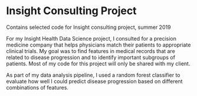 # Insight Consulting Project
Contains selected code for Insight consulting project, summer 2019

For my Insight Health Data Science project, I consulted for a precision medicine company that helps physicians match their patients to appropriate clinical trials.  My goal was to find features in medical records that are related to disease progression and to identify important subgroups of patients.  Most of my code for this project will only be shared with my client.

As part of my data analysis pipeline, I used a random forest classifier to evaluate how well I could predict disease progression based on different combinations of features.  
